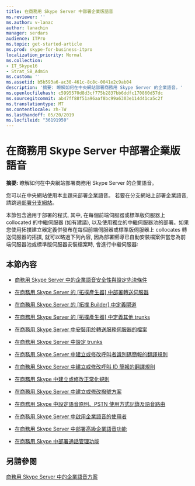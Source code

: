 ```yaml
---
title: 在商務用 Skype Server 中部署企業版語音
ms.reviewer: ''
ms.author: v-lanac
author: lanachin
manager: serdars
audience: ITPro
ms.topic: get-started-article
ms.prod: skype-for-business-itpro
localization_priority: Normal
ms.collection:
- IT_Skype16
- Strat_SB_Admin
ms.custom: ''
ms.assetid: b5b593a6-ac30-461c-8c8c-0041e2c9ab04
description: '摘要: 瞭解如何在中央網站部署商務用 Skype Server 的企業語音。'
ms.openlocfilehash: c5995570d8d3cf775b2837bb6ddfc170860d57dc
ms.sourcegitcommit: ab47ff88f51a96aaf8bc99a6303e114d41ca5c2f
ms.translationtype: MT
ms.contentlocale: zh-TW
ms.lasthandoff: 05/20/2019
ms.locfileid: "36191950"
---
```

# <a name="deploy-enterprise-voice-in-skype-for-business-server"></a>在商務用 Skype Server 中部署企業版語音

**摘要:** 瞭解如何在中央網站部署商務用 Skype Server 的企業語音。

您可以在中央網站使用本主題來部署企業語音。 若要在分支網站上部署企業語音, 請跳過[部署分支網站](https://technet.microsoft.com/library/1475dee0-66ae-4ee5-b6f1-7409b4bbff45.aspx)。

本節包含適用于部署的程式, 其中, 在每個前端伺服器或標準版伺服器上 collocated 的中繼伺服器 (如有建議), 以及使用獨立的中繼伺服器池的部署。如果您使用拓撲建立器定義併發布在每個前端伺服器或標準版伺服器上 collocates 轉送伺服器的拓撲, 就可以略過下列內容, 因為部署嚮導已自動安裝檔案供當您為前端伺服器池或標準版伺服器安裝檔案時, 會進行中繼伺服器:
## <a name="in-this-section"></a>本節內容

- [商務用 Skype Server 中的企業語音安全性與設定先決條件](enterprise-voice-security.md)

- [在商務用 Skype Server 的 [拓撲產生器] 中部署轉送伺服器](deploy-a-mediation-server.md)

- [在商務用 Skype Server 的 [拓撲 Builder] 中定義閘道](define-a-gateway.md)

- [在商務用 Skype Server 的 [拓撲產生器] 中定義其他 trunks](define-additional-trunks.md)

- [在商務用 Skype Server 中安裝用於轉送服務伺服器的檔案](install-mediation-server.md)

- [在商務用 Skype Server 中設定 trunks](configure-trunks.md)

- [在商務用 Skype Server 中建立或修改呼叫者識別碼簡報的翻譯規則](caller-id-presentation-rules.md)

- [在商務用 Skype Server 中建立或修改呼叫 ID 簡報的翻譯規則](called-id-presentation-rules.md)

- [在商務用 Skype 中建立或修改正常化規則](normalization-rules.md)

- [在商務用 Skype Server 中建立或修改撥號方案](dial-plans.md)

- [在商務用 Skype 中設定語音原則、PSTN 使用方式記錄及語音路由](voice-and-pstn.md)

- [在商務用 Skype Server 中啟用企業語音的使用者](enable-users-for-enterprise-voice.md)

- [在商務用 Skype Server 中部署高級企業語音功能](deploy-advanced-enterprise-voice-features.md)

- [在商務用 Skype 中部署通話管理功能](deploy-call-management-features.md)

## <a name="see-also"></a>另請參閱

[商務用 Skype Server 中的企業語音方案](../../plan-your-deployment/enterprise-voice-solution/enterprise-voice.md)

